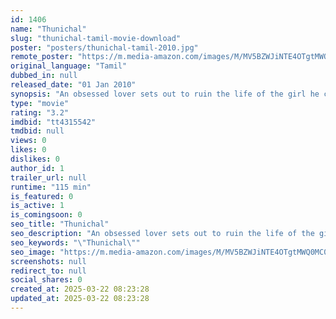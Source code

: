 ```yaml
---
id: 1406
name: "Thunichal"
slug: "thunichal-tamil-movie-download"
poster: "posters/thunichal-tamil-2010.jpg"
remote_poster: "https://m.media-amazon.com/images/M/MV5BZWJiNTE4OTgtMWQ0MC00YzA5LWE2ZjYtZWI1OWE5NGNhZGJhXkEyXkFqcGc@._V1_SX300.jpg"
original_language: "Tamil"
dubbed_in: null
released_date: "01 Jan 2010"
synopsis: "An obsessed lover sets out to ruin the life of the girl he can't have by creating a plan and going to the extent of committing a murder."
type: "movie"
rating: "3.2"
imdbid: "tt4315542"
tmdbid: null
views: 0
likes: 0
dislikes: 0
author_id: 1
trailer_url: null
runtime: "115 min"
is_featured: 0
is_active: 1
is_comingsoon: 0
seo_title: "Thunichal"
seo_description: "An obsessed lover sets out to ruin the life of the girl he can't have by creating a plan and going to the extent of committing a murder."
seo_keywords: "\"Thunichal\""
seo_image: "https://m.media-amazon.com/images/M/MV5BZWJiNTE4OTgtMWQ0MC00YzA5LWE2ZjYtZWI1OWE5NGNhZGJhXkEyXkFqcGc@._V1_SX300.jpg"
screenshots: null
redirect_to: null
social_shares: 0
created_at: 2025-03-22 08:23:28
updated_at: 2025-03-22 08:23:28
---
```


